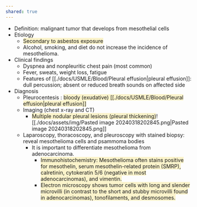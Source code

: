 ```yaml
---
shared: true
---
```

- Definition: malignant tumor that develops from mesothelial cells
- Etiology
	- <span style="background:rgba(240, 200, 0, 0.2)">Secondary to asbestos exposure </span>
	- Alcohol, smoking, and diet do not increase the incidence of mesothelioma.
- Clinical findings
	- Dyspnea and nonpleuritic chest pain (most common)
	- Fever, sweats, weight loss, fatigue
	- Features of [[./docs/USMLE/Blood/Pleural effusion|pleural effusion]]: dull percussion; absent or reduced breath sounds on affected side
- Diagnosis 
	- Pleurocentesis : <span style="background:rgba(240, 200, 0, 0.2)">bloody (exudative) [[./docs/USMLE/Blood/Pleural effusion|pleural effusion]]</span>
	- Imaging (chest x-ray and CT) 
		- <span style="background:rgba(240, 200, 0, 0.2)">Multiple nodular pleural lesions (pleural thickening)</span>![[./docs/assets/img/Pasted image 20240318202845.png|Pasted image 20240318202845.png]]
	- Laparoscopy, thoracoscopy, and pleuroscopy with stained biopsy:  reveal mesothelioma cells and psammoma bodies
		- It is important to differentiate mesothelioma from adenocarcinoma. 
			- <span style="background:rgba(240, 200, 0, 0.2)">Immunohistochemistry: Mesothelioma often stains positive for mesothelin, serum mesothelin-related protein (SMRP), calretinin, cytokeratin 5/6 (negative in most adenocarcinomas), and vimentin. </span>
			- <span style="background:rgba(240, 200, 0, 0.2)">Electron microscopy shows tumor cells with long and slender microvilli (in contrast to the short and stubby microvilli found in adenocarcinomas), tonofilaments, and desmosomes.</span>